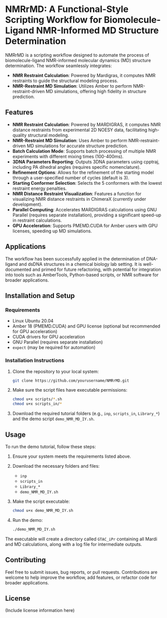 # NMRrMD: A Functional-Style Scripting Workflow for Biomolecule-Ligand NMR-Informed MD Structure Determination

NMRrMD is a scripting workflow designed to automate the process of biomolecule-ligand NMR-informed molecular dynamics (MD) structure determination. The workflow seamlessly integrates:

- **NMR Restraint Calculation**: Powered by Mardigras, it computes NMR restraints to guide the structural modeling process.
- **NMR-Restraint MD Simulation**: Utilizes Amber to perform NMR-restraint-driven MD simulations, offering high fidelity in structure prediction.
## Features

- **NMR Restraint Calculation**: Powered by MARDIGRAS, it computes NMR distance restraints from experimental 2D NOESY data, facilitating high-quality structural modeling.
- **NMR-Restraint MD Simulation**: Uses Amber to perform NMR-restraint-driven MD simulations for accurate structure prediction.
- **Batch Calculation Mode**: Supports batch processing of multiple NMR experiments with different mixing times (100-400ms).
- **3DNA Parameters Reporting**: Outputs 3DNA parameters using cpptraj, including PA dihedral angles (requires specific nomenclature).
- **Refinement Options**: Allows for the refinement of the starting model through a user-specified number of cycles (default is 3).
- **Starting Conformer Selection**: Selects the 5 conformers with the lowest restraint energy penalties.
- **NMR Distance Restraint Visualization**: Features a function for visualizing NMR distance restraints in ChimeraX (currently under development).
- **Parallel Computing**: Accelerates MARDIGRAS calculations using GNU Parallel (requires separate installation), providing a significant speed-up in restraint calculations.
- **GPU Acceleration**: Supports PMEMD.CUDA for Amber users with GPU licenses, speeding up MD simulations.

## Applications

The workflow has been successfully applied in the determination of DNA-ligand and dsDNA structures in a chemical biology lab setting. It is well-documented and primed for future refactoring, with potential for integration into tools such as AmberTools, Python-based scripts, or NMR software for broader applications.

## Installation and Setup

### Requirements
- Linux Ubuntu 20.04
- Amber 18 (PMEMD.CUDA) and GPU license (optional but recommended for GPU acceleration)
- CUDA drivers for GPU acceleration
- GNU Parallel (requires separate installation)
- `expect` (may be required for automation)

### Installation Instructions
1. Clone the repository to your local system:
    ```bash
    git clone https://github.com/yourusername/NMRrMD.git
    ```
2. Make sure the script files have executable permissions:
    ```bash
    chmod u+x scripts/*.sh
    chmod u+x scripts_in/*
    ```

3. Download the required tutorial folders (e.g., `inp`, `scripts_in`, `Library_*`) and the demo script `demo_NMR_MD_IY.sh`.


## Usage

To run the demo tutorial, follow these steps:

1. Ensure your system meets the requirements listed above.
2. Download the necessary folders and files:
    - `inp`
    - `scripts_in`
    - `Library_*`
    - `demo_NMR_MD_IY.sh`

3. Make the script executable:
    ```bash
    chmod u+x demo_NMR_MD_IY.sh
    ```

4. Run the demo:
    ```bash
    ./demo_NMR_MD_IY.sh
    ```

The executable will create a directory called `GTAC_iPr` containing all Mardi and MD calculations, along with a log file for intermediate outputs.

## Contributing

Feel free to submit issues, bug reports, or pull requests. Contributions are welcome to help improve the workflow, add features, or refactor code for broader applications.


## License

(Include license information here)
